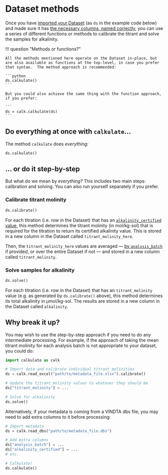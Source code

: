 # Dataset methods

Once you have [imported your Dataset](../read/#titration-metadata-dataset) (as `ds` in the example code below) and made sure it has [the necessary columns, named correctly](../metadata/#dataset-column-names), you can use a series of different functions or methods to calibrate the titrant and solve the samples for alkalinity.

!!! question "Methods or functions?"

    All the methods mentioned here operate on the Dataset in-place, but are also available as functions at the top-level, in case you prefer that syntax.  The method approach is recommended:

    ```python
    ds.calkulate()
    ```

    But you could also achieve the same thing with the function approach, if you prefer:

    ```
    ds = calk.calkulate(ds)
    ```

## Do everything at once with `calkulate`...

The method `calkulate` does *everything:*

```python
ds.calkulate()
```

## ... or do it step-by-step

But what do we mean by *everything?*  This includes two main steps: calibration and solving.  You can also run yourself separately if you prefer.

### Calibrate titrant molinity

```python
ds.calibrate()
```

For each titration (i.e. row in the Dataset) that has an [`alkalinity_certified` value](../metadata/#recommended-columns), this method determines the titrant molinity (in mol/kg-sol) that is required for the titration to return its certified alkalinity value.  This is stored in a new column in the Dataset called `titrant_molinity_here`.

Then, the `titrant_molinity_here` values are averaged — [by `analysis_batch`](../metadata/#recommended-columns) if provided, or over the entire Dataset if not — and stored in a new column called `titrant_molinity`.

### Solve samples for alkalinity

```python
ds.solve()
```

For each titration (i.e. row in the Dataset) that has an `titrant_molinity` value (e.g. as generated by `ds.calibrate()` above), this method determines its total alkalinity in µmol/kg-sol.  The results are stored in a new column in the Dataset called `alkalinity`.

## Why break it up?

You may wish to use the step-by-step approach if you need to do any intermediate processing.  For example, if the approach of taking the mean titrant molinity for each analysis batch is not appropriate to your dataset, you could do:

```python
import calkulate as calk

# Import data and calibrate individual titrant molinities
ds = calk.read_excel("path/to/metadata_file.xlsx").calibrate()

# Update the titrant molinity values to whatever they should be
ds["titrant_molinity"] = ...

# Solve for alkalinity
ds.solve()
```

Alternatively, if your metadata is coming from a VINDTA dbs file, you may need to add extra columns to it before processing:

```python
# Import metadata
ds = calk.read_dbs("path/to/metadata_file.dbs")

# Add extra columns
ds["analysis_batch"] = ...
ds["alkalinity_certified"] = ...
# etc.

# Calkulate!
ds.calkulate()
```
